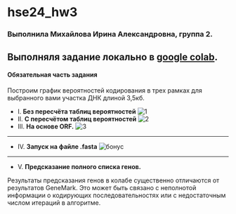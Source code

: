 # hse24_hw3
### Выполнила Михайлова Ирина Александровна, группа 2.

Выполняля задание локально в [google colab](https://colab.research.google.com/drive/1ifusZqiKb6IgQHgoSTOjg0467UJJMZUo?usp=sharing).
---
#### **Обязательная часть задания**
Построим график вероятностей кодирования в трех рамках для выбранного вами участка ДНК длиной 3,5кб.
- I. **Без пересчёта таблиц вероятностей**
![1](https://github.com/user-attachments/assets/7c94a53d-ab4d-41cb-af56-b5cbca837409)
- II. **С пересчётом таблиц вероятностей**
![2](https://github.com/user-attachments/assets/5919604a-874a-4d1c-a2a1-cef22bc6acb2)
- III. **На основе ORF.**
![3](https://github.com/user-attachments/assets/8899bdf9-a5e8-447b-8734-7b4074b91b4c)
---
- IV. **Запуск на файле .fasta**
![бонус](https://github.com/user-attachments/assets/495ff444-6e02-4660-9c04-7e7d47d297ff)
---
- V. **Предсказание полного списка генов.**

Результаты предсказания генов в колабе существенно отличаются от результатов GeneMark. Это может быть связано с неполнотой информации о кодирующих последовательностях или с недостаточным числом итераций в алгоритме.
